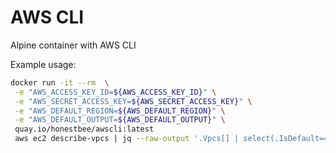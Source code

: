 # AWS CLI 

Alpine container with AWS CLI

Example usage:

```bash
docker run -it --rm  \
 -e "AWS_ACCESS_KEY_ID=${AWS_ACCESS_KEY_ID}" \
 -e "AWS_SECRET_ACCESS_KEY=${AWS_SECRET_ACCESS_KEY}" \
 -e "AWS_DEFAULT_REGION=${AWS_DEFAULT_REGION}" \
 -e "AWS_DEFAULT_OUTPUT=${AWS_DEFAULT_OUTPUT}" \
 quay.io/honestbee/awscli:latest   
 aws ec2 describe-vpcs | jq --raw-output '.Vpcs[] | select(.IsDefault==true) | .CidrBlock '
```
